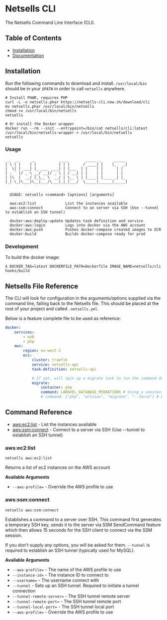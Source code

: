 # Netsells CLI

The Netsells Command Line Interface (CLI).

## Table of Contents
- [Installation](#installation)
- [Documentation](#documentation)

## Installation

Run the following commands to download and install. `/usr/local/bin` should be in your `$PATH` in order to call `netsells` anywhere.

```shell
# Install PHAR, requires PHP
curl -L -o netsells.phar https://netsells-cli.now.sh/download/cli
mv netsells.phar /usr/local/bin/netsells
chmod +x /usr/local/bin/netsells
netsells

# Or install the Docker wrapper
docker run --rm --init --entrypoint=/bin/cat netsells/cli:latest /usr/local/bin/netsells-wrapper > /usr/local/bin/netsells
netsells
```

### Usage

```
 _   _      _            _ _        _____ _      _____
| \ | |    | |          | | |      / ____| |    |_   _|
|  \| | ___| |_ ___  ___| | |___  | |    | |      | |
| . ` |/ _ \ __/ __|/ _ \ | / __| | |    | |      | |
| |\  |  __/ |_\__ \  __/ | \__ \ | |____| |____ _| |_
|_| \_|\___|\__|___/\___|_|_|___/  \_____|______|_____|


  USAGE: netsells <command> [options] [arguments]

  aws:ec2:list             List the instances available
  aws:ssm:connect          Connect to an server via SSH (Use --tunnel to establish an SSH tunnel)

  docker:aws:deploy-update Updates task definition and service
  docker:aws:login         Logs into docker via the AWS account
  docker:aws:push          Pushes docker-compose created images to ECR
  docker:build             Builds docker-compose ready for prod
```

### Development
To build the docker image:
```shell
$ DOCKER_TAG=latest DOCKERFILE_PATH=Dockerfile IMAGE_NAME=netsells/cli hooks/build
```


## Netsells File Reference

The CLI will look for configuration in the arguments/options supplied via the command line, falling back to the Netsells file. This should be placed at the root of your project and called `.netsells.yml`.

Below is a feature complete file to be used as reference:

```yaml
docker:
    services:
        - web
        - php
    aws:
        region: eu-west-2
        ecs:
            cluster: traefik
            service: netsells-api
            task-definition: netsells-api

            # If set, will spin up a migrate task to run the command during an update
            migrate:
                container: php
                command: LARAVEL_DATABASE_MIGRATIONS # Using a constant
                # command: ["php", "artisan", "migrate", "--force"] # List syntax, same as dockerfile - https://docs.docker.com/engine/reference/builder/#cmd
```

## Command Reference

* [aws:ec2:list](#awsec2list) - List the instances available
* [aws:ssm:connect](#awsssmconnect) - Connect to a server via SSH (Use --tunnel to establish an SSH tunnel)


### aws:ec2:list

```
netsells aws:ec2:list
```

Returns a list of ec2 instances on the AWS account

**Available Arguments**
* `--aws-profile=` - Override the AWS profile to use

### aws:ssm:connect

```
netsells aws:ssm:connect
```

Establishes a command to a server over SSH. This command first generates a temporary SSH key, sends it to the server via SSM SendCommand feature which then allows 15 seconds for the SSH client to connect via the SSM session.

If you don't supply any options, you will be asked for them. `--tunnel` is required to establish an SSH tunnel (typically used for MySQL).

**Available Arguments**
* `--aws-profile=` - The name of the AWS profile to use
* `--instance-id=` - The instance ID to connect to
* `--username=` - The username connect with
* `--tunnel` - Sets up an SSH tunnel. Required to initiate a tunnel connection
* `--tunnel-remote-server=` - The SSH tunnel remote server
* `--tunnel-remote-port=` - The SSH tunnel remote port
* `--tunnel-local-port=` - The SSH tunnel local port
* `--aws-profile=` - Override the AWS profile to use
